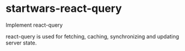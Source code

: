 # startwars-react-query

Implement react-query

react-query is used for fetching, caching, synchronizing and updating server state.
